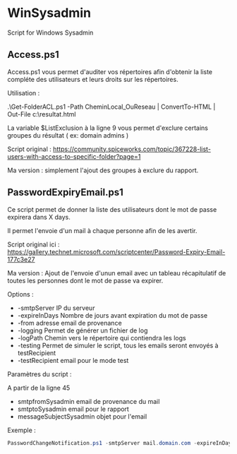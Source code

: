 # WinSysadmin
Script for Windows Sysadmin

## Access.ps1

Access.ps1 vous permet d'auditer vos répertoires afin d'obtenir la liste compléte des utilisateurs et leurs droits sur les répertoires.

Utilisation :

.\Get-FolderACL.ps1 -Path CheminLocal_OuReseau | ConvertTo-HTML | Out-File c:\resultat.html

La variable $ListExclusion à la ligne 9 vous permet d'exclure certains groupes du résultat ( ex: domain admins )

Script original : https://community.spiceworks.com/topic/367228-list-users-with-access-to-specific-folder?page=1

Ma version : simplement l'ajout des groupes à exclure du rapport.

## PasswordExpiryEmail.ps1

Ce script permet de donner la liste des utilisateurs dont le mot de passe expirera dans X days.

Il permet l'envoie d'un mail à chaque personne afin de les avertir.

Script original ici : https://gallery.technet.microsoft.com/scriptcenter/Password-Expiry-Email-177c3e27

Ma version : Ajout de l'envoie d'unun email avec un tableau récapitulatif de toutes les personnes dont le mot de passe va expirer. 

Options :

* -smtpServer IP du serveur
* -expireInDays Nombre de jours avant expiration du mot de passe
* -from adresse email de provenance
* -logging Permet de générer un fichier de log
* -logPath Chemin vers le répertoire qui contiendra les logs
* -testing Permet de simuler le script, tous les emails seront envoyés à testRecipient
* -testRecipient email pour le mode test

Paramètres du script :

A partir de la ligne 45

* smtpfromSysadmin email de provenance du mail
* smtptoSysadmin email pour le rapport
* messageSubjectSysadmin objet pour l'email

Exemple :
```powershell
PasswordChangeNotification.ps1 -smtpServer mail.domain.com -expireInDays 21 -from "IT Support <support@domain.com>" -Logging -LogPath "c:\logFiles" -testing -testRecipient support@domain.com 
```
